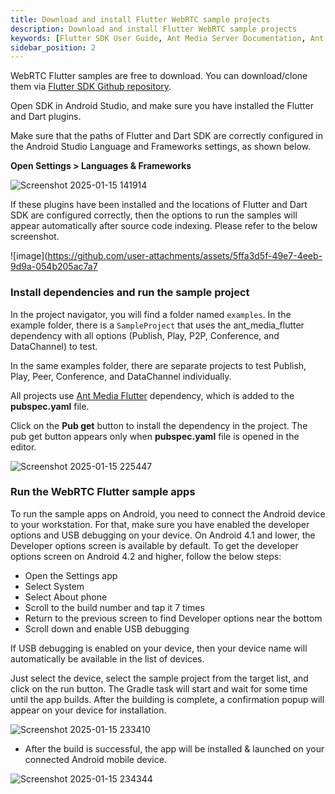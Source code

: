 ```yaml
---
title: Download and install Flutter WebRTC sample projects
description: Download and install Flutter WebRTC sample projects 
keywords: [Flutter SDK User Guide, Ant Media Server Documentation, Ant Media Server Tutorials]
sidebar_position: 2
---
```


WebRTC Flutter samples are free to download. You can download/clone them via [Flutter SDK Github repository](https://github.com/ant-media/WebRTC-Flutter-SDK/).

Open SDK in Android Studio, and make sure you have installed the Flutter and Dart plugins. 

Make sure that the paths of Flutter and Dart SDK are correctly configured in the Android Studio Language and Frameworks settings, as shown below.

**Open Settings > Languages & Frameworks**

![Screenshot 2025-01-15 141914](https://github.com/user-attachments/assets/ca2a0bb9-8d19-424e-a73a-5b5ec6b9c4c2)

If these plugins have been installed and the locations of Flutter and Dart SDK are configured correctly, then the options to run the samples will appear automatically after source code indexing. Please refer to the below screenshot.

![image](https://github.com/user-attachments/assets/5ffa3d5f-49e7-4eeb-9d9a-054b205ac7a7

### Install dependencies and run the sample project

In the project navigator, you will find a folder named `examples`. In the example folder, there is a `SampleProject` that uses the ant_media_flutter dependency with all options (Publish, Play, P2P, Conference, and DataChannel) to test. 

In the same examples folder, there are separate projects to test Publish, Play, Peer, Conference, and DataChannel individually.

All projects use [Ant Media Flutter](https://pub.dev/packages/ant_media_flutter ) dependency, which is added to the **pubspec.yaml** file. 

Click on the **Pub get** button to install the dependency in the project. The pub get button appears only when **pubspec.yaml** file is opened in the editor.

![Screenshot 2025-01-15 225447](https://github.com/user-attachments/assets/2a37ce38-4d95-4e91-a861-86d59bb31117)

### Run the WebRTC Flutter sample apps

To run the sample apps on Android, you need to connect the Android device to your workstation. For that, make sure you have enabled the developer options and USB debugging on your device. On Android 4.1 and lower, the Developer options screen is available by default. To get the developer options screen on Android 4.2 and higher, follow the below steps:

*   Open the Settings app
*   Select System
*   Select About phone
*   Scroll to the build number and tap it 7 times
*   Return to the previous screen to find Developer options near the bottom
*   Scroll down and enable USB debugging

If USB debugging is enabled on your device, then your device name will automatically be available in the list of devices.

Just select the device, select the sample project from the target list, and click on the run button. The Gradle task will start and wait for some time until the app builds. After the building is complete, a confirmation popup will appear on your device for installation.

![Screenshot 2025-01-15 233410](https://github.com/user-attachments/assets/e7fd0647-9441-4d83-8c84-d53c6f7690d2)

- After the build is successful, the app will be installed & launched on your connected Android mobile device.

![Screenshot 2025-01-15 234344](https://github.com/user-attachments/assets/a8f14bfd-a6ca-419f-ba1c-98c9dc31c09c)



